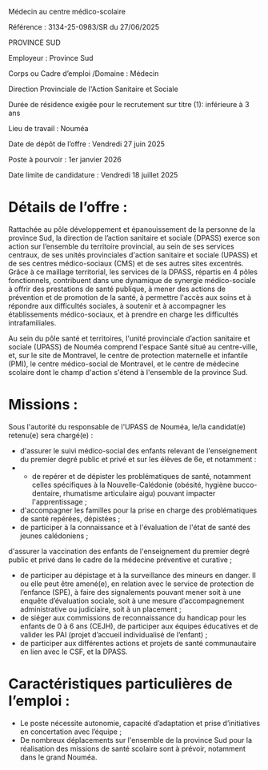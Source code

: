 
Médecin au centre médico-scolaire


Référence : 3134-25-0983/SR du 27/06/2025

PROVINCE SUD

Employeur : Province Sud

Corps ou Cadre d’emploi /Domaine : Médecin

Direction Provinciale de l'Action Sanitaire et Sociale

Durée de résidence exigée pour le recrutement sur titre (1): inférieure à 3 ans

Lieu de travail : Nouméa

Date de dépôt de l’offre : Vendredi 27 juin 2025

Poste à pourvoir : 1er janvier 2026

Date limite de candidature : Vendredi 18 juillet 2025

# Détails de l’offre :

Rattachée au pôle développement et épanouissement de la personne de la province Sud, la direction de l’action sanitaire et sociale (DPASS) exerce son action sur l’ensemble du territoire provincial, au sein de ses services centraux, de ses unités provinciales d'action sanitaire et sociale (UPASS) et de ses centres médico-sociaux (CMS) et de ses autres sites excentrés. Grâce à ce maillage territorial, les services de la DPASS, répartis en 4 pôles fonctionnels, contribuent dans une dynamique de synergie médico-sociale à offrir des prestations de santé publique, à mener des actions de prévention et de promotion de la santé, à permettre l'accès aux soins et à répondre aux difficultés sociales, à soutenir et à accompagner les établissements médico-sociaux, et à prendre en charge les difficultés intrafamiliales.

Au sein du pôle santé et territoires, l'unité provinciale d’action sanitaire et sociale (UPASS) de Nouméa comprend l'espace Santé situé au centre-ville, et, sur le site de Montravel, le centre de protection maternelle et infantile (PMI), le centre médico-social de Montravel, et le centre de médecine scolaire dont le champ d'action s'étend à l'ensemble de la province Sud.

# Missions :

Sous l'autorité du responsable de l'UPASS de Nouméa, le/la candidat(e) retenu(e) sera chargé(e) :

- d'assurer le suivi médico-social des enfants relevant de l'enseignement du premier degré public et privé et sur les élèves de 6e, et notamment :
- - de repérer et de dépister les problématiques de santé, notamment celles spécifiques à la Nouvelle-Calédonie (obésité, hygiène bucco-dentaire, rhumatisme articulaire aigu) pouvant impacter l'apprentissage ;
- d'accompagner les familles pour la prise en charge des problématiques de santé repérées, dépistées ;
- de participer à la connaissance et à l'évaluation de l'état de santé des jeunes calédoniens ;

d'assurer la vaccination des enfants de l'enseignement du premier degré public et privé dans le cadre de la médecine préventive et curative ;
- de participer au dépistage et à la surveillance des mineurs en danger. Il ou elle peut être amené(e), en relation avec le service de protection de l’enfance (SPE), à faire des signalements pouvant mener soit à une enquête d’évaluation sociale, soit à une mesure d’accompagnement administrative ou judiciaire, soit à un placement ;
- de siéger aux commissions de reconnaissance du handicap pour les enfants de 0 à 6 ans (CEJH), de participer aux équipes éducatives et de valider les PAI (projet d’accueil individualisé de l’enfant) ;
- de participer aux différentes actions et projets de santé communautaire en lien avec le CSF, et la DPASS.

# Caractéristiques particulières de l’emploi :

- Le poste nécessite autonomie, capacité d’adaptation et prise d’initiatives en concertation avec l’équipe ;
- De nombreux déplacements sur l'ensemble de la province Sud pour la réalisation des missions de santé scolaire sont à prévoir, notamment dans le grand Nouméa.


